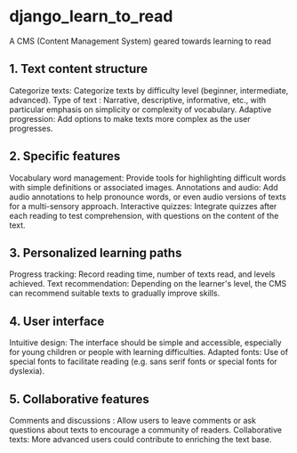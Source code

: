 # django_learn_to_read
A CMS (Content Management System) geared towards learning to read
## 1. Text content structure
Categorize texts: Categorize texts by difficulty level (beginner, intermediate, advanced).
Type of text : Narrative, descriptive, informative, etc., with particular emphasis on simplicity or complexity of vocabulary.
Adaptive progression: Add options to make texts more complex as the user progresses.

## 2. Specific features
Vocabulary word management: Provide tools for highlighting difficult words with simple definitions or associated images.
Annotations and audio: Add audio annotations to help pronounce words, or even audio versions of texts for a multi-sensory approach.
Interactive quizzes: Integrate quizzes after each reading to test comprehension, with questions on the content of the text.

## 3. Personalized learning paths
Progress tracking: Record reading time, number of texts read, and levels achieved.
Text recommendation: Depending on the learner's level, the CMS can recommend suitable texts to gradually improve skills.
## 4. User interface
Intuitive design: The interface should be simple and accessible, especially for young children or people with learning difficulties.
Adapted fonts: Use of special fonts to facilitate reading (e.g. sans serif fonts or special fonts for dyslexia).

## 5. Collaborative features
Comments and discussions : Allow users to leave comments or ask questions about texts to encourage a community of readers.
Collaborative texts: More advanced users could contribute to enriching the text base.
